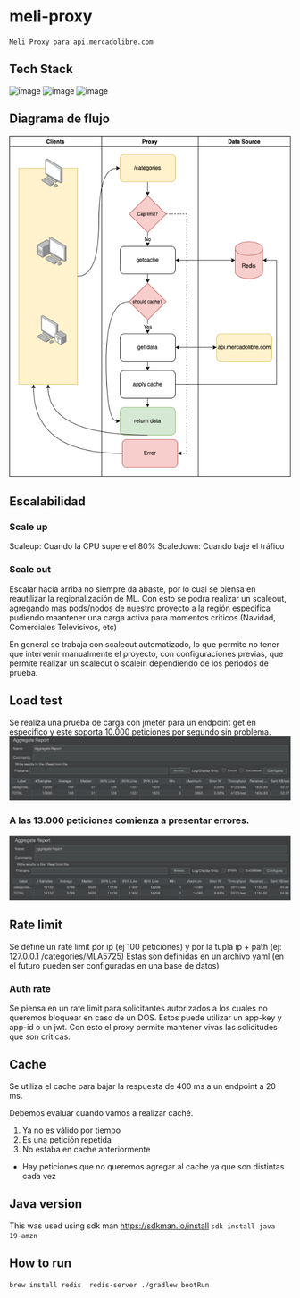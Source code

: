 # meli-proxy

``
Meli Proxy para api.mercadolibre.com
``

## Tech Stack
![image](https://img.shields.io/badge/json-5E5C5C?style=for-the-badge&logo=json&logoColor=white)
![image](https://img.shields.io/badge/OpenJDK-ED8B00?style=for-the-badge&logo=openjdk&logoColor=white)
![image](https://img.shields.io/badge/redis-%23DD0031.svg?&style=for-the-badge&logo=redis&logoColor=white)


## Diagrama de flujo
![Alt text](Meli.drawio.png?raw=true "Diagrama de flujo")

## Escalabilidad
### Scale up
Scaleup: Cuando la CPU supere el 80%
Scaledown: Cuando baje el tráfico

### Scale out
Escalar hacía arriba no siempre da abaste, por lo cual se piensa en reautilizar la regionalización de ML.
Con esto se podra realizar un scaleout, agregando mas pods/nodos de nuestro proyecto a la región especifica
pudiendo maantener una carga activa para momentos criticos (Navidad, Comerciales Televisivos, etc)

En general se trabaja con scaleout automatizado, lo que permite no tener que intervenir manualmente el proyecto, con configuraciones
previas, que permite realizar un scaleout o scalein dependiendo de los periodos de prueba.

## Load test
Se realiza una prueba de carga con jmeter para un endpoint get en especifico y este soporta 10.000 peticiones por segundo sin problema.
![Alt text](req-10000.png?raw=true "Carga 10.000")

### A las 13.000 peticiones comienza a presentar errores.
![Alt text](req-13000.png?raw=true "Carga 13.000")


## Rate limit
Se define un rate limit por ip (ej 100 peticiones) y por la tupla ip + path (ej: 127.0.0.1 /categories/MLA5725)
Estas son definidas en un archivo yaml (en el futuro pueden ser configuradas en una base de datos)

### Auth rate
Se piensa en un rate limit para solicitantes autorizados a los cuales no queremos bloquear en caso de un DOS.
Estos puede utilizar un app-key y app-id o un jwt. Con esto el proxy permite mantener vivas las solicitudes que son criticas.

## Cache
Se utiliza el cache para bajar la respuesta de 400 ms a un endpoint a 20 ms.

Debemos evaluar cuando vamos a realizar caché.

1) Ya no es válido por tiempo
2) Es una petición repetida
3) No estaba en cache anteriormente

* Hay peticiones que no queremos agregar al cache ya que son distintas cada vez




## Java version
This was used using sdk man https://sdkman.io/install
``
sdk install java 19-amzn
``


## How to run

``
brew install redis 
redis-server
./gradlew bootRun
``